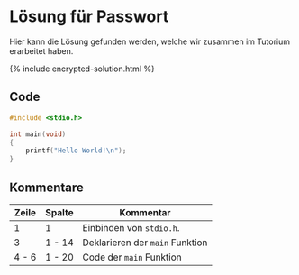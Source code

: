 # Lösung für Passwort

Hier kann die Lösung gefunden werden, welche wir zusammen im Tutorium erarbeitet haben.

{% include encrypted-solution.html %}

## Code

```c
#include <stdio.h>

int main(void)
{
    printf("Hello World!\n");
}
```

## Kommentare

| Zeile | Spalte | Kommentar                       |
| ----- | ------ | ------------------------------- |
| 1     | 1      | Einbinden von `stdio.h`.        |
| 3     | 1 - 14 | Deklarieren der `main` Funktion |
| 4 - 6 | 1 - 20 | Code der `main` Funktion        |
